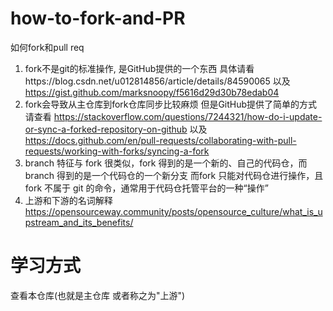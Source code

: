 # how-to-fork-and-PR
如何fork和pull req

1. fork不是git的标准操作, 是GitHub提供的一个东西 具体请看https://blog.csdn.net/u012814856/article/details/84590065  以及 https://gist.github.com/marksnoopy/f5616d29d30b78edab04
2. fork会导致从主仓库到fork仓库同步比较麻烦 但是GitHub提供了简单的方式 请查看 https://stackoverflow.com/questions/7244321/how-do-i-update-or-sync-a-forked-repository-on-github 以及 https://docs.github.com/en/pull-requests/collaborating-with-pull-requests/working-with-forks/syncing-a-fork
3. branch 特征与 fork 很类似，fork 得到的是一个新的、自己的代码仓，而 branch 得到的是一个代码仓的一个新分支 而fork 只能对代码仓进行操作，且 fork 不属于 git 的命令，通常用于代码仓托管平台的一种“操作”
4. 上游和下游的名词解释 https://opensourceway.community/posts/opensource_culture/what_is_upstream_and_its_benefits/

# 学习方式

查看本仓库(也就是主仓库 或者称之为"上游")